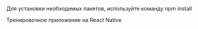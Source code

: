 Для установки необходимых пакетов, используйте команду npm install

Тренировочное приложение на React Native
